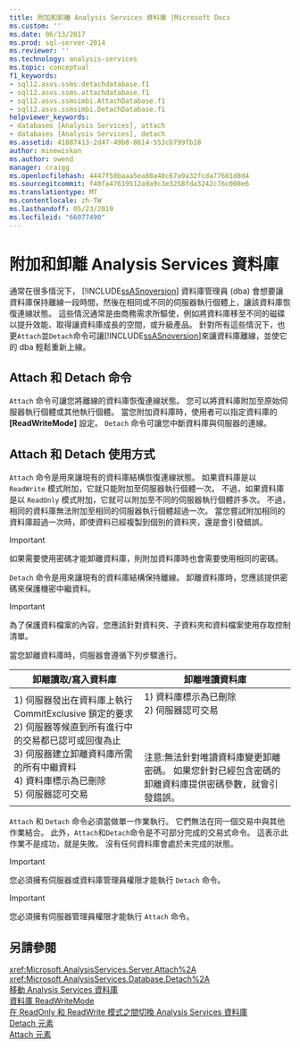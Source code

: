 ```yaml
---
title: 附加和卸離 Analysis Services 資料庫 |Microsoft Docs
ms.custom: ''
ms.date: 06/13/2017
ms.prod: sql-server-2014
ms.reviewer: ''
ms.technology: analysis-services
ms.topic: conceptual
f1_keywords:
- sql12.asvs.ssms.detachdatabase.f1
- sql12.asvs.ssms.attachdatabase.f1
- sql12.asvs.ssmsimbi.AttachDatabase.f1
- sql12.asvs.ssmsimbi.DetachDatabase.f1
helpviewer_keywords:
- databases [Analysis Services], attach
- databases [Analysis Services], detach
ms.assetid: 41887413-2d47-49b8-8614-553cb799fb18
author: minewiskan
ms.author: owend
manager: craigg
ms.openlocfilehash: 4447f58baaa5ea88a48c67a9a32fcda77681d8d4
ms.sourcegitcommit: f40fa47619512a9a9c3e3258fda3242c76c008e6
ms.translationtype: MT
ms.contentlocale: zh-TW
ms.lasthandoff: 05/23/2019
ms.locfileid: "66077490"
---
```

# <a name="attach-and-detach-analysis-services-databases"></a>附加和卸離 Analysis Services 資料庫
  通常在很多情況下， [!INCLUDE[ssASnoversion](../../includes/ssasnoversion-md.md)] 資料庫管理員 (dba) 會想要讓資料庫保持離線一段時間，然後在相同或不同的伺服器執行個體上，讓該資料庫恢復連線狀態。 這些情況通常是由商務需求所驅使，例如將資料庫移至不同的磁碟以提升效能、取得讓資料庫成長的空間，或升級產品。 針對所有這些情況下，也更`Attach`並`Detach`命令可讓[!INCLUDE[ssASnoversion](../../includes/ssasnoversion-md.md)]來讓資料庫離線，並使它的 dba 輕鬆重新上線。  
  
## <a name="attach-and-detach-commands"></a>Attach 和 Detach 命令  
 `Attach` 命令可讓您將離線的資料庫恢復連線狀態。 您可以將資料庫附加至原始伺服器執行個體或其他執行個體。 當您附加資料庫時，使用者可以指定資料庫的 **[ReadWriteMode]** 設定。 `Detach` 命令可讓您中斷資料庫與伺服器的連線。  
  
## <a name="attach-and-detach-usage"></a>Attach 和 Detach 使用方式  
 `Attach` 命令是用來讓現有的資料庫結構恢復連線狀態。 如果資料庫是以 `ReadWrite` 模式附加，它就只能附加至伺服器執行個體一次。 不過，如果資料庫是以 `ReadOnly` 模式附加，它就可以附加至不同的伺服器執行個體許多次。 不過，相同的資料庫無法附加至相同的伺服器執行個體超過一次。 當您嘗試附加相同的資料庫超過一次時，即使資料已經複製到個別的資料夾，還是會引發錯誤。  
  
> [!IMPORTANT]  
>  如果需要使用密碼才能卸離資料庫，則附加資料庫時也會需要使用相同的密碼。  
  
 `Detach` 命令是用來讓現有的資料庫結構保持離線。 卸離資料庫時，您應該提供密碼來保護機密中繼資料。  
  
> [!IMPORTANT]  
>  為了保護資料檔案的內容，您應該針對資料夾、子資料夾和資料檔案使用存取控制清單。  
  
 當您卸離資料庫時，伺服器會遵循下列步驟進行。  
  
|卸離讀取/寫入資料庫|卸離唯讀資料庫|  
|--------------------------------------|-------------------------------------|  
|1) 伺服器發出在資料庫上執行 CommitExclusive 鎖定的要求<br />2) 伺服器等候直到所有進行中的交易都已認可或回復為止<br />3) 伺服器建立卸離資料庫所需的所有中繼資料<br />4) 資料庫標示為已刪除<br />5) 伺服器認可交易|1) 資料庫標示為已刪除<br />2) 伺服器認可交易<br /><br /> <br /><br /> 注意:無法針對唯讀資料庫變更卸離密碼。 如果您針對已經包含密碼的卸離資料庫提供密碼參數，就會引發錯誤。|  
  
 `Attach` 和 `Detach` 命令必須當做單一作業執行。 它們無法在同一個交易中與其他作業結合。 此外，`Attach`和`Detach`命令是不可部分完成的交易式命令。 這表示此作業不是成功，就是失敗。 沒有任何資料庫會處於未完成的狀態。  
  
> [!IMPORTANT]  
>  您必須擁有伺服器或資料庫管理員權限才能執行 `Detach` 命令。  
  
> [!IMPORTANT]  
>  您必須擁有伺服器管理員權限才能執行 `Attach` 命令。  
  
## <a name="see-also"></a>另請參閱  
 <xref:Microsoft.AnalysisServices.Server.Attach%2A>   
 <xref:Microsoft.AnalysisServices.Database.Detach%2A>   
 [移動 Analysis Services 資料庫](move-an-analysis-services-database.md)   
 [資料庫 ReadWriteMode](database-readwritemodes.md)   
 [在 ReadOnly 和 ReadWrite 模式之間切換 Analysis Services 資料庫](switch-an-analysis-services-database-between-readonly-and-readwrite-modes.md)   
 [Detach 元素](https://docs.microsoft.com/bi-reference/xmla/xml-elements-commands/detach-element)   
 [Attach 元素](https://docs.microsoft.com/bi-reference/xmla/xml-elements-commands/attach-element)  
  
  
